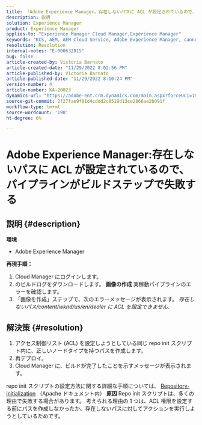 ```yaml
---
title: 「Adobe Experience Manager。存在しないパスに ACL が設定されているので、パイプラインがビルドステップで失敗する
description: 説明
solution: Experience Manager
product: Experience Manager
applies-to: "Experience Manager Cloud Manager,Experience Manager"
keywords: "KCS, AEM, AEM Cloud Service, Adobe Experience Manager, cannot set acl on non existent path"
resolution: Resolution
internal-notes: "E-000632815"
bug: false
article-created-by: Victoria Barnato
article-created-date: "11/29/2022 8:02:56 PM"
article-published-by: Victoria Barnato
article-published-date: "11/29/2022 8:10:24 PM"
version-number: 4
article-number: KA-20823
dynamics-url: "https://adobe-ent.crm.dynamics.com/main.aspx?forceUCI=1&pagetype=entityrecord&etn=knowledgearticle&id=b3697ccb-2070-ed11-9561-6045bd006a22"
source-git-commit: 2f27fae9f81d4cddd2c8519d13ce2866ae2b091f
workflow-type: tm+mt
source-wordcount: '198'
ht-degree: 6%

---
```


# Adobe Experience Manager:存在しないパスに ACL が設定されているので、パイプラインがビルドステップで失敗する

## 説明 {#description}

<b>環境</b>
- Adobe Experience Manager

<b>再現手順：</b>
1. Cloud Manager にログインします。
2. のビルドログをダウンロードします。 <b>画像の作成</b> 実稼動パイプラインのエラーを確認します。
3. 「画像を作成」ステップで、次のエラーメッセージが表示されます。 *存在しないパス/content/wknd/us/en/dealer に ACL を設定できません*.



## 解決策 {#resolution}


1. アクセス制御リスト (ACL) を設定しようとしている同じ repo init スクリプト内に、正しいノードタイプを持つパスを作成します。
2. 再デプロイ。
3. Cloud Manager に、ビルドが完了したことを示すメッセージが表示されます。


repo init スクリプトの設定方法に関する詳細な手順については、 [Repository-initialization](https://sling.apache.org/documentation/bundles/repository-initialization.html) （Apache ドキュメント内）
<b>原因</b>
Repo init スクリプトは、多くの理由で失敗する場合があります。 考えられる理由の 1 つは、ACL 権限を設定する前にパスを作成しなかったか、存在しないパスに対してアクションを実行しようとしているためです。
